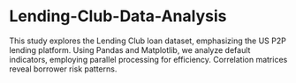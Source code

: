 # Lending-Club-Data-Analysis
This study explores the Lending Club loan dataset, emphasizing the US P2P lending platform. Using Pandas and Matplotlib, we analyze default indicators, employing parallel processing for efficiency. Correlation matrices reveal borrower risk patterns.
